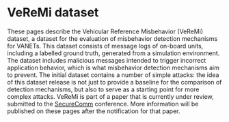 # VeReMi dataset

These pages describe the Vehicular Reference Misbehavior (VeReMi) dataset, a dataset for the evaluation of misbehavior detection mechanisms for VANETs.
This dataset consists of message logs of on-board units, including a labelled ground truth, generated from a simulation environment.
The dataset includes malicious messages intended to trigger incorrect application behavior, which is what misbehavior detection mechanisms aim to prevent.
The initial dataset contains a number of simple attacks: the idea of this dataset release is not just to provide a baseline for the comparison of detection mechanisms, but also to serve as a starting point for more complex attacks.
VeReMi is part of a paper that is currently under review, submitted to the [SecureComm](http://securecomm.org/) conference.
More information will be published on these pages after the notification for that paper.
